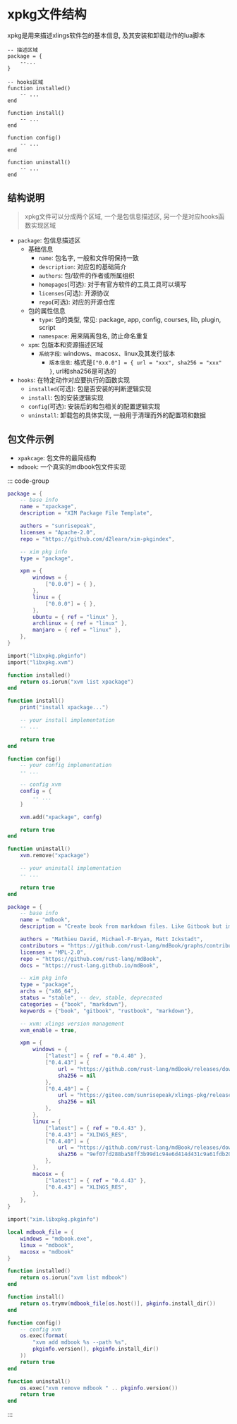 # xpkg文件结构

xpkg是用来描述xlings软件包的基本信息, 及其安装和卸载动作的lua脚本

```lua{2-4,7-21}
-- 描述区域
package = {
    --...
}

-- hooks区域
function installed()
    -- ...
end

function install()
    -- ...
end

function config()
    -- ...
end

function uninstall()
    -- ...
end

```

## 结构说明

> xpkg文件可以分成两个区域, 一个是包信息描述区, 另一个是对应hooks函数实现区域

- `package`: 包信息描述区
  - 基础信息
    - `name`: 包名字, 一般和文件明保持一致
    - `description`: 对应包的基础简介
    - `authors`: 包/软件的作者或所属组织
    - `homepages`(可选): 对于有官方软件的工具工具可以填写
    - `licenses`(可选): 开源协议
    - `repo`(可选): 对应的开源仓库
  - 包的属性信息
    - `type`: 包的类型, 常见: package, app, config, courses, lib, plugin, script
    - `namespace`: 用来隔离包名, 防止命名重复
  - `xpm`: 包版本和资源描述区域
    - `系统字段`: windows、macosx、linux及其发行版本
      - `版本信息`: 格式是`["0.0.0"] = { url = "xxx", sha256 = "xxx" }`, url和sha256是可选的
- `hooks`: 在特定动作对应要执行的函数实现
  - `installed`(可选): 包是否安装的判断逻辑实现
  - `install`: 包的安装逻辑实现
  - `config`(可选): 安装后的和包相关的配置逻辑实现
  - `uninstall`: 卸载包的具体实现, 一般用于清理而外的配置项和数据

## 包文件示例

- `xpakcage`: 包文件的最简结构
- `mdbook`: 一个真实的mdbook包文件实现

::: code-group

```lua [xpackage]
package = {
    -- base info
    name = "xpackage",
    description = "XIM Package File Template",

    authors = "sunrisepeak",
    licenses = "Apache-2.0",
    repo = "https://github.com/d2learn/xim-pkgindex",

    -- xim pkg info
    type = "package",

    xpm = {
        windows = {
            ["0.0.0"] = { },
        },
        linux = {
            ["0.0.0"] = { },
        },
        ubuntu = { ref = "linux" },
        archlinux = { ref = "linux" },
        manjaro = { ref = "linux" },
    },
}

import("libxpkg.pkginfo")
import("libxpkg.xvm")

function installed()
    return os.iorun("xvm list xpackage")
end

function install()
    print("install xpackage...")

    -- your install implementation
    -- ...

    return true
end

function config()
    -- your config implementation
    -- ...

    -- config xvm
    config = {
        -- ...
    }

    xvm.add("xpackage", confg)

    return true
end

function uninstall()
    xvm.remove("xpackage")

    -- your uninstall implementation
    -- ...

    return true
end
```

```lua [mdbook]
package = {
    -- base info
    name = "mdbook",
    description = "Create book from markdown files. Like Gitbook but implemented in Rust",

    authors = "Mathieu David, Michael-F-Bryan, Matt Ickstadt",
    contributors = "https://github.com/rust-lang/mdBook/graphs/contributors",
    licenses = "MPL-2.0",
    repo = "https://github.com/rust-lang/mdBook",
    docs = "https://rust-lang.github.io/mdBook",

    -- xim pkg info
    type = "package",
    archs = {"x86_64"},
    status = "stable", -- dev, stable, deprecated
    categories = {"book", "markdown"},
    keywords = {"book", "gitbook", "rustbook", "markdown"},

    -- xvm: xlings version management
    xvm_enable = true,

    xpm = {
        windows = {
            ["latest"] = { ref = "0.4.40" },
            ["0.4.43"] = {
                url = "https://github.com/rust-lang/mdBook/releases/download/v0.4.43/mdbook-v0.4.43-x86_64-pc-windows-msvc.zip",
                sha256 = nil
            },
            ["0.4.40"] = {
                url = "https://gitee.com/sunrisepeak/xlings-pkg/releases/download/mdbook/mdbook-v0.4.40-x86_64-pc-windows-msvc.zip",
                sha256 = nil
            },
        },
        linux = {
            ["latest"] = { ref = "0.4.43" },
            ["0.4.43"] = "XLINGS_RES",
            ["0.4.40"] = {
                url = "https://github.com/rust-lang/mdBook/releases/download/v0.4.40/mdbook-v0.4.40-x86_64-unknown-linux-gnu.tar.gz",
                sha256 = "9ef07fd288ba58ff3b99d1c94e6d414d431c9a61fdb20348e5beb74b823d546b"
            },
        },
        macosx = {
            ["latest"] = { ref = "0.4.43" },
            ["0.4.43"] = "XLINGS_RES",
        },
    },
}

import("xim.libxpkg.pkginfo")

local mdbook_file = {
    windows = "mdbook.exe",
    linux = "mdbook",
    macosx = "mdbook"
}

function installed()
    return os.iorun("xvm list mdbook")
end

function install()
    return os.trymv(mdbook_file[os.host()], pkginfo.install_dir())
end

function config()
    -- config xvm
    os.exec(format(
        "xvm add mdbook %s --path %s",
        pkginfo.version(), pkginfo.install_dir()
    ))
    return true
end

function uninstall()
    os.exec("xvm remove mdbook " .. pkginfo.version())
    return true
end
```

:::